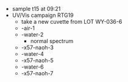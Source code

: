 - sample t15 at 09:21
- UV/Vis campaign RTG19
	- take a new cuvette from LOT WY-036-6
	- -air-1
	- -water-2
		- normal spectrum
	- -x57-naoh-3
	- -water-4
	- -x57-naoh-5
	- -water-6
	- -x57-naoh-7